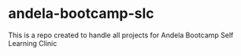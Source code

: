 # andela-bootcamp-slc
This is a repo created to handle all projects for Andela Bootcamp Self Learning Clinic
